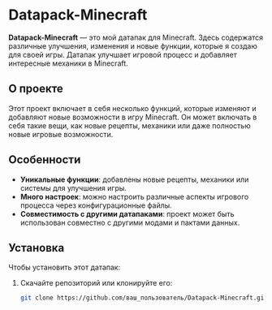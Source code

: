 # Datapack-Minecraft

**Datapack-Minecraft** — это мой датапак для Minecraft. Здесь содержатся различные улучшения, изменения и новые функции, которые я создаю для своей игры. Датапак улучшает игровой процесс и добавляет интересные механики в Minecraft.

## О проекте

Этот проект включает в себя несколько функций, которые изменяют и добавляют новые возможности в игру Minecraft. Он может включать в себя такие вещи, как новые рецепты, механики или даже полностью новые игровые возможности.

## Особенности

- **Уникальные функции**: добавлены новые рецепты, механики или системы для улучшения игры.
- **Много настроек**: можно настроить различные аспекты игрового процесса через конфигурационные файлы.
- **Совместимость с другими датапаками**: проект может быть использован совместно с другими модами и пактами данных.

## Установка

Чтобы установить этот датапак:

1. Скачайте репозиторий или клонируйте его:
   ```bash
   git clone https://github.com/ваш_пользователь/Datapack-Minecraft.git
